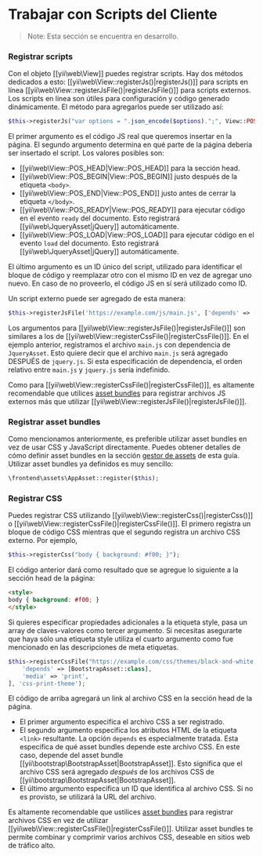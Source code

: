 Trabajar con Scripts del Cliente
================================

> Note: Esta sección se encuentra en desarrollo.

### Registrar scripts

Con el objeto [[yii\web\View]] puedes registrar scripts. Hay dos métodos dedicados a esto:
[[yii\web\View::registerJs()|registerJs()]] para scripts en línea
[[yii\web\View::registerJsFile()|registerJsFile()]] para scripts externos.
Los scripts en línea son útiles para configuración y código generado dinámicamente.
El método para agregarlos puede ser utilizado así:

```php
$this->registerJs("var options = ".json_encode($options).";", View::POS_END, 'my-options');
```

El primer argumento es el código JS real que queremos insertar en la página. El segundo argumento
determina en qué parte de la página debería ser insertado el script. Los valores posibles son:

- [[yii\web\View::POS_HEAD|View::POS_HEAD]] para la sección head.
- [[yii\web\View::POS_BEGIN|View::POS_BEGIN]] justo después de la etiqueta `<body>`.
- [[yii\web\View::POS_END|View::POS_END]] justo antes de cerrar la etiqueta `</body>`.
- [[yii\web\View::POS_READY|View::POS_READY]] para ejecutar código en el evento `ready` del documento. Esto registrará [[yii\web\JqueryAsset|jQuery]] automáticamente.
- [[yii\web\View::POS_LOAD|View::POS_LOAD]] para ejecutar código en el evento `load` del documento. Esto registrará [[yii\web\JqueryAsset|jQuery]] automáticamente.

El último argumento es un ID único del script, utilizado para identificar el bloque de código y reemplazar otro con el mismo ID
en vez de agregar uno nuevo. En caso de no proveerlo, el código JS en sí será utilizado como ID.

Un script externo puede ser agregado de esta manera:

```php
$this->registerJsFile('https://example.com/js/main.js', ['depends' => [\yii\web\JqueryAsset::class]]);
```

Los argumentos para [[yii\web\View::registerJsFile()|registerJsFile()]] son similares a los de
[[yii\web\View::registerCssFile()|registerCssFile()]]. En el ejemplo anterior,
registramos el archivo `main.js` con dependencia de `JqueryAsset`. Esto quiere decir que el archivo `main.js`
será agregado DESPUÉS de `jquery.js`. Si esta especificación de dependencia, el orden relativo entre
`main.js` y `jquery.js` sería indefinido.

Como para [[yii\web\View::registerCssFile()|registerCssFile()]], es altamente recomendable que utilices
[asset bundles](structure-assets.md) para registrar archivos JS externos más que utilizar [[yii\web\View::registerJsFile()|registerJsFile()]].


### Registrar asset bundles

Como mencionamos anteriormente, es preferible utilizar asset bundles en vez de usar CSS y JavaScript directamente. Puedes obtener detalles
de cómo definir asset bundles en la sección [gestor de assets](structure-assets.md) de esta guía. Utilizar asset bundles
ya definidos es muy sencillo:

```php
\frontend\assets\AppAsset::register($this);
```



### Registrar CSS

Puedes registrar CSS utilizando [[yii\web\View::registerCss()|registerCss()]] o [[yii\web\View::registerCssFile()|registerCssFile()]].
El primero registra un bloque de código CSS mientras que el segundo registra un archivo CSS externo. Por ejemplo,

```php
$this->registerCss("body { background: #f00; }");
```

El código anterior dará como resultado que se agregue lo siguiente a la sección head de la página:

```html
<style>
body { background: #f00; }
</style>
```

Si quieres especificar propiedades adicionales a la etiqueta style, pasa un array de claves-valores como tercer argumento.
Si necesitas asegurarte que haya sólo una etiqueta style utiliza el cuarto argumento como fue mencionado en las descripciones de meta etiquetas.

```php
$this->registerCssFile("https://example.com/css/themes/black-and-white.css", [
    'depends' => [BootstrapAsset::class],
    'media' => 'print',
], 'css-print-theme');
```

El código de arriba agregará un link al archivo CSS en la sección head de la página.

* El primer argumento especifica el archivo CSS a ser registrado.
* El segundo argumento especifica los atributos HTML de la etiqueta `<link>` resultante. La opción `depends`
  es especialmente tratada. Esta especifica de qué asset bundles depende este archivo CSS. En este caso, depende
  del asset bundle [[yii\bootstrap\BootstrapAsset|BootstrapAsset]]. Esto significa que el archivo CSS será agregado
  *después* de los archivos CSS de [[yii\bootstrap\BootstrapAsset|BootstrapAsset]].
* El último argumento especifica un ID que identifica al archivo CSS. Si no es provisto, se utilizará la URL
  del archivo.


Es altamente recomendable que ustilices [asset bundles](structure-assets.md) para registrar archivos CSS en vez de
utilizar [[yii\web\View::registerCssFile()|registerCssFile()]]. Utilizar asset bundles te permite combinar y comprimir
varios archivos CSS, deseable en sitios web de tráfico alto.
